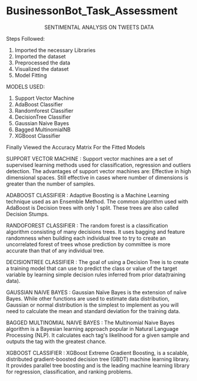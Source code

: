 # BusinessonBot_Task_Assessment
<center> SENTIMENTAL ANALYSIS ON TWEETS DATA </center>

Steps Followed:
1. Imported the necessary Libraries
2. Imported the dataset
3. Preprocessed the data
4. Visualized the dataset
5. Model Fitting 


MODELS USED:
1. Support Vector Machine
2. AdaBoost Classifier
3. Randomforest Classifier
4. DecisionTree Classifier
5. Gaussian Naive Bayes
6. Bagged MultinomialNB
7. XGBoost Classifier


Finally Viewed the Accuracy Matrix For the Fitted Models

SUPPORT VECTOR MACHINE :
          Support vector machines are a set of supervised learning methods used for classification, regression and outliers detection. The advantages of support vector machines are: Effective in high dimensional spaces. Still effective in cases where number of dimensions is greater than the number of samples.

ADABOOST CLASSIFIER :
          Adaptive Boosting is a Machine Learning technique used as an Ensemble Method. The common algorithm used with AdaBoost is Decision trees with only 1 split. These trees are also called Decision Stumps.
          
RANDOFOREST CLASSIFIER :
          The random forest is a classification algorithm consisting of many decisions trees. It uses bagging and feature randomness when building each individual tree to try to create an uncorrelated forest of trees whose prediction by committee is more accurate than that of any individual tree.
          
DECISIONTREE CLASSIFIER :
          The goal of using a Decision Tree is to create a training model that can use to predict the class or value of the target variable by learning simple decision rules inferred from prior data(training data).
          
GAUSSIAN NAIVE BAYES :
          Gaussian Naïve Bayes is the extension of naïve Bayes. While other functions are used to estimate data distribution, Gaussian or normal distribution is the simplest to implement as you will need to calculate the mean and standard deviation for the training data.

BAGGED MULTINOMIAL NAIVE BAYES :
          The Multinomial Naive Bayes algorithm is a Bayesian learning approach popular in Natural Language Processing (NLP). It calculates each tag's likelihood for a given sample and outputs the tag with the greatest chance.
          
 XGBOOST CLASSIFIER :
          XGBoost Extreme Gradient Boosting, is a scalable, distributed gradient-boosted decision tree (GBDT) machine learning library. It provides parallel tree boosting and is the leading machine learning library for regression, classification, and ranking problems.
